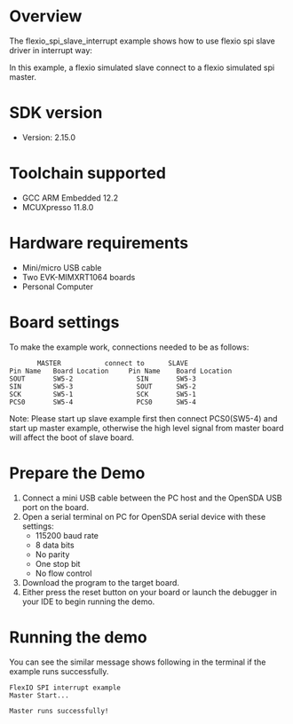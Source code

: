 Overview
========
The flexio_spi_slave_interrupt example shows how to use flexio spi slave  driver in interrupt way:

In this example, a flexio simulated slave connect to a flexio simulated spi master.

SDK version
===========
- Version: 2.15.0

Toolchain supported
===================
- GCC ARM Embedded  12.2
- MCUXpresso  11.8.0

Hardware requirements
=====================
- Mini/micro USB cable
- Two EVK-MIMXRT1064 boards
- Personal Computer

Board settings
==============
To make the example work, connections needed to be as follows:
~~~~~~~~~~~~~~~~~~~~~~~~~~~~~~~~~~~~~~~~~~~~~~~~~~~~~~
       MASTER           connect to      SLAVE
Pin Name   Board Location     Pin Name    Board Location
SOUT       SW5-2                SIN       SW5-3
SIN        SW5-3                SOUT      SW5-2
SCK        SW5-1                SCK       SW5-1
PCS0       SW5-4                PCS0      SW5-4
~~~~~~~~~~~~~~~~~~~~~~~~~~~~~~~~~~~~~~~~~~~~~~~~~~~~~~

Note: Please start up slave example first then connect PCS0(SW5-4) and start up master example, 
otherwise the high level signal from master board will affect the boot of slave board.

Prepare the Demo
================
1. Connect a mini USB cable between the PC host and the OpenSDA USB port on the board.
2. Open a serial terminal on PC for OpenSDA serial device with these settings:
    - 115200 baud rate
    - 8 data bits
    - No parity
    - One stop bit
    - No flow control
3. Download the program to the target board.
4. Either press the reset button on your board or launch the debugger in your IDE to begin running
   the demo.

Running the demo
================
You can see the similar message shows following in the terminal if the example runs successfully.

~~~~~~~~~~~~~~~~~~~~~~~~~~~~
FlexIO SPI interrupt example
Master Start...

Master runs successfully!
~~~~~~~~~~~~~~~~~~~~~~~~~~~~
